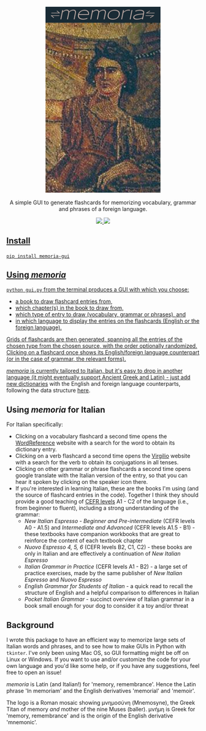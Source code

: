 <p align="center">
   <img width = "300" src="https://github.com/jeffjennings/memoria/blob/main/logo.jpg?raw=true"/>
 </p>

<p align="center">
A simple GUI to generate flashcards for memorizing vocabulary, grammar and phrases of a foreign language.
</p>

<p align="center">
  <!-- current release -->
  <a href="https://github.com/jeffjennings/memoria/releases">
      <img src="https://img.shields.io/github/release/jeffjennings/memoria/all.svg">
  </a>

  <!-- current version on pypi -->
  <a href="https://pypi.python.org/pypi/memoria-gui">
      <img src="https://img.shields.io/pypi/v/memoria-gui.svg">

</p>

Install
-------
`pip install memoria-gui`

Using _memoria_
---------------
`python gui.py` from the terminal produces a GUI with which you choose: 
- a book to draw flashcard entries from,
- which chapter(s) in the book to draw from,
- which type of entry to draw (vocabulary, grammar or phrases), and
- in which language to display the entries on the flashcards (English or the foreign language).

Grids of flashcards are then generated, spanning all the entries of the chosen type from the chosen source, with the order optionally randomized. Clicking on a flashcard once shows its English/foreign language counterpart (or in the case of grammar, the relevant forms). 

_memoria_ is currently tailored to Italian, but it's easy to drop in another language (it might eventually support Ancient Greek and Latin) - just add new [dictionaries](https://github.com/jeffjennings/memoria/tree/main/memoria/dictionaries) with the English and foreign language counterparts, following the data structure [here](https://github.com/jeffjennings/memoria/blob/main/memoria/dictionaries/en_it/nie_a0_a1pt5.py).

Using _memoria_ for Italian
---------------------------
For Italian specifically:
- Clicking on a vocabulary flashcard a second time opens the [WordReference](https://www.wordreference.com/iten/) website with a search for the word to obtain its dictionary entry.
- Clicking on a verb flashcard a second time opens the [Virgilio](https://sapere.virgilio.it/parole/coniuga-verbi/) website with a search for the verb to obtain its conjugations in all tenses.
- Clicking on other grammar or phrase flashcards a second time opens google translate with the Italian version of the entry, so that you can hear it spoken by clicking on the speaker icon there.
- If you're interested in learning Italian, these are the books I'm using (and the source of flashcard entries in the code). Together I think they should provide a good teaching of [CEFR levels](https://www.coe.int/en/web/common-european-framework-reference-languages/table-1-cefr-3.3-common-reference-levels-global-scale) A1 - C2 of the language (i.e., from beginner to fluent), including a strong understanding of the grammar:
   * _New Italian Espresso - Beginner and Pre-intermediate_ (CEFR levels A0 - A1.5) and _Intermediate and Advanced_ (CEFR levels A1.5 - B1) - these textbooks have companion workbooks that are great to reinforce the content of each textbook chapter
   * _Nuovo Espresso 4, 5, 6_ (CEFR levels B2, C1, C2) - these books are only in Italian and are effectively a continuation of _New Italian Espresso_
   * _Italian Grammar in Practice_ (CEFR levels A1 - B2) - a large set of practice exercises, made by the same publisher of _New Italian Espresso_ and _Nuovo Espresso_
   * _English Grammar for Students of Italian_ - a quick read to recall the structure of English and a helpful comparison to differences in Italian
   * _Pocket Italian Grammar_ - succinct overview of Italian grammar in a book small enough for your dog to consider it a toy and/or threat

Background
----------
I wrote this package to have an efficient way to memorize large sets of Italian words and phrases, and to see how to make GUIs in Python with `tkinter`. I've only been using Mac OS, so GUI formatting might be off on Linux or Windows. If you want to use and/or customize the code for your own language and you'd like some help, or if you have any suggestions, feel free to open an issue!

_memoria_ is Latin (and Italian!) for 'memory, remembrance'. Hence the Latin phrase 'In memoriam' and the English derivatives 'memorial' and 'memoir'.

The logo is a Roman mosaic showing μνημοσύνη (Mnemosyne), the Greek Titan of memory _and_ mother of the nine Muses (baller). μνήμη	is Greek for 'memory, remembrance' and is the origin of the English derivative 'mnemonic'.
